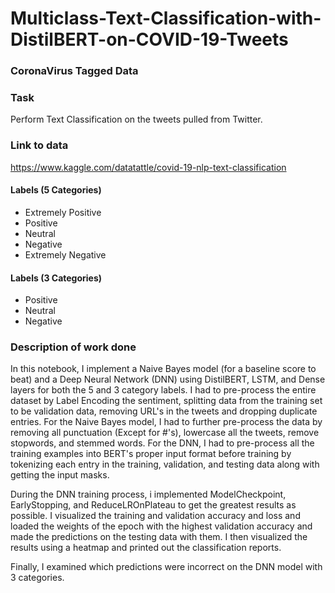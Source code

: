 # Multiclass-Text-Classification-with-DistilBERT-on-COVID-19-Tweets  
### CoronaVirus Tagged Data

### Task  
Perform Text Classification on the tweets pulled from Twitter.

### Link to data
https://www.kaggle.com/datatattle/covid-19-nlp-text-classification

#### Labels (5 Categories)
- Extremely Positive
- Positive
- Neutral
- Negative
- Extremely Negative

#### Labels (3 Categories)
- Positive
- Neutral
- Negative

### Description of work done
In this notebook, I implement a Naive Bayes model (for a baseline score to beat) and a Deep Neural Network (DNN) using DistilBERT, LSTM, and Dense layers for both the 5 and 3 category labels. I had to pre-process the entire dataset by Label Encoding the sentiment, splitting data from the training set to be validation data, removing URL's in the tweets and dropping duplicate entries. For the Naive Bayes model, I had to further pre-process the data by removing all punctuation (Except for #'s), lowercase all the tweets, remove stopwords, and stemmed words. For the DNN, I had to pre-process all the training examples into BERT's proper input format before training by tokenizing each entry in the training, validation, and testing data along with getting the input masks. 

During the DNN training process, i implemented ModelCheckpoint, EarlyStopping, and ReduceLROnPlateau to get the greatest results as possible. I visualized the training and validation accuracy and loss and loaded the weights of the epoch with the highest validation accuracy and made the predictions on the testing data with them. I then visualized the results using a heatmap and printed out the classification reports. 

Finally, I examined which predictions were incorrect on the DNN model with 3 categories. 
